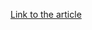 [Link to the article](https://www.talent-jump.com/article/2020/02/17/CLAMBLING-A-New-Backdoor-Base-On-Dropbox-en/)

